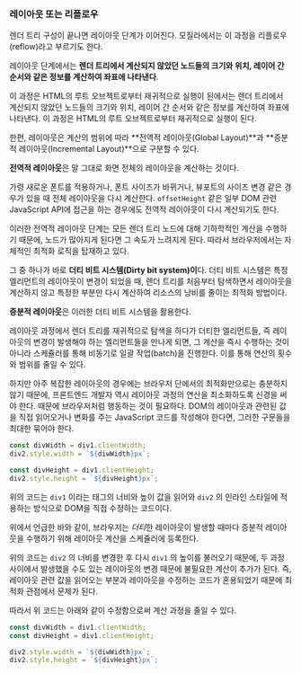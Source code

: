 ### 레이아웃 또는 리플로우

렌더 트리 구성이 끝나면 레이아웃 단계가 이어진다. 모질라에서는 이 과정을 리플로우(reflow)라고 부르기도 한다.

레이아웃 단계에서는 **렌더 트리에서 계산되지 않았던 노드들의 크기와 위치, 레이어 간 순서와 같은 정보를 계산하여 좌표에 나타낸다**. 

이 과정은 HTML의 루트 오브젝트로부터 재귀적으로 실행이 된에서는 렌더 트리에서 계산되지 않았던 노드들의 크기와 위치, 레이어 간 순서와 같은 정보를 계산하여 좌표에 나타낸다. 이 과정은 HTML의 루트 오브젝트로부터 재귀적으로 실행이 된다.

한편, 레이아웃은 계산의 범위에 따라 **전역적 레이아웃(Global Layout)**과 **증분적 레이아웃(Incremental Layout)**으로 구분할 수 있다.

**전역적 레이아웃**은 말 그대로 화면 전체의 레이아웃을 계산하는 것이다. 

가령 새로운 폰트를 적용하거나, 폰트 사이즈가 바뀌거나, 뷰포트의 사이즈 변경 같은 경우가 있을 때 전체 레이아웃을 다시 계산한다. `offsetHeight` 같은 일부 DOM 관련 JavaScript API에 접근을 하는 경우에도 전역적 레이아웃이 다시 계산되기도 한다.

이러한 전역적 레이아웃 단계는 모든 렌더 트리 노드에 대해 기하학적인 계산을 수행하기 때문에, 노드가 많아지게 된다면 그 속도가 느려지게 된다. 따라서 브라우저에서는 자체적인 최적화 로직을 탑재하고 있다.

그 중 하나가 바로 **더티 비트 시스템(Dirty bit system)이**다. 더티 비트 시스템은 특정 엘리먼트의 레이아웃이 변경이 되었을 때, 렌더 트리를 처음부터 탐색하면서 레이아웃을 계산하지 않고 특정한 부분만 다시 계산하여 리소스의 낭비를 줄이는 최적화 방법이다.

**증분적 레이아웃**은 이러한 더티 비트 시스템을 활용한다. 

레이아웃 과정에서 렌더 트리를 재귀적으로 탐색을 하다가 더티한 엘리먼트들, 즉 레이아웃의 변경이 발생해야 하는 엘리먼트들을 만나게 되면, 그 계산을 즉시 수행하는 것이 아니라 스케쥴러를 통해 비동기로 일괄 작업(batch)을 진행한다. 이를 통해 연산의 횟수와 범위를 줄일 수 있다.

하지만 아주 복잡한 레이아웃의 경우에는 브라우저 단에서의 최적화만으로는 충분하지 않기 때문에, 프론트엔드 개발자 역시 레이아웃 과정의 연산을 최소화하도록 신경을 써야 한다. 때문에 브라우저처럼 행동하는 것이 필요하다. DOM의 레이아웃과 관련된 값을 직접 읽어오거나 변화를 주는 JavaScript 코드를 작성해야 한다면, 그러한 구문들을 최대한 묶어야 한다.

```jsx
const divWidth = div1.clientWidth;
div2.style.width = `${diwWidth}px`;

const divHeight = div1.clientHeight;
div2.style.height = `${divHeight}px`;
```

위의 코드는 `div1` 이라는 태그의 너비와 높이 값을 읽어와 `div2` 의 인라인 스타일에 적용하는 방식으로 DOM을 직접 수정하는 코드이다.

위에서 언급한 바와 같이, 브라우저는 *더티*한 레이아웃이 발생할 때마다 증분적 레이아웃을 수행하기 위해 레이아웃 계산을 스케쥴러에 등록한다. 

위의 코드는 `div2` 의 너비를 변경한 후 다시 `div1` 의 높이를 불러오기 때문에, 두 과정 사이에서 발생했을 수도 있는 레이아웃의 변경 때문에 불필요한 계산이 추가가 된다. 즉, 레이아웃 관련 값을 읽어오는 부분과 레이아웃을 수정하는 코드가 혼용되었기 때문에 최적화 관점에서 문제가 된다.

따라서 위 코드는 아래와 같이 수정함으로써 계산 과정을 줄일 수 있다.

```jsx
const divWidth = div1.clientWidth;
const divHeight = div1.clientHeight;

div2.style.width = `${diwWidth}px`;
div2.style.height = `${divHeight}px`;
```
